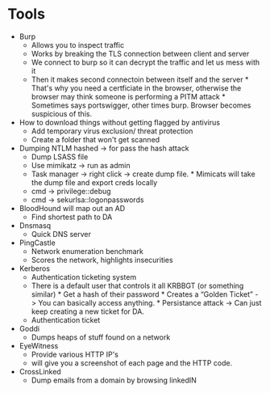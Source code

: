 # Tools
* Burp
   	* Allows you to inspect traffic
   	* Works by breaking the TLS connection between client and server
   	* We connect to burp so it can decrypt the traffic and let us mess with it
   	* Then it makes second connectoin between itself and the server
      		* That's why you need a certficiate in the browser, otherwise the browser may think someone is performing a PITM attack
      		* Sometimes says portswigger, other times burp. Browser becomes suspicious of this.
* How to download things without getting flagged by antivirus
   	* Add temporary virus exclusion/ threat protection
   	* Create a folder that won't get scanned
* Dumping NTLM hashed -> for pass the hash attack
   	* Dump LSASS file
   	* Use mimikatz -> run as admin
   	* Task manager -> right click -> create dump file.
      		* Mimicats will take the dump file and export creds locally
   	* cmd -> privilege::debug
   	* cmd -> sekurlsa::logonpasswords
* BloodHound will map out an AD
   	* Find shortest path to DA
* Dnsmasq
	* Quick DNS server
* PingCastle
   	* Network enumeration benchmark
   	* Scores the network, highlights insecurities
* Kerberos
   	* Authentication ticketing system
   	* There is a default user that controls it all KRBBGT (or something similar)
      		* Get a hash of their password
      		* Creates a “Golden Ticket” -> You can basically access anything.
      		* Persistance attack -> Can just keep creating a new ticket for DA.
   	* Authentication ticket
* Goddi
   	* Dumps heaps of stuff found on a network
* EyeWitness
   	* Provide various HTTP IP's
   	* will give you a screenshot of each page and the HTTP code.
* CrossLinked
   	* Dump emails from a domain by browsing linkedIN

